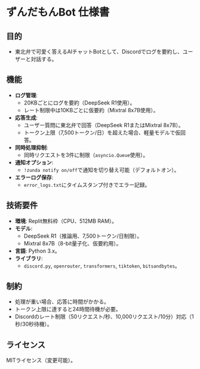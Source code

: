 # ずんだもんBot 仕様書

## 目的
- 東北弁で可愛く答えるAIチャットBotとして、Discordでログを要約し、ユーザーと対話する。

## 機能
- **ログ管理**:
  - 20KBごとにログを要約（DeepSeek R1使用）。
  - レート制限中は10KBごとに仮要約（Mixtral 8x7B使用）。
- **応答生成**:
  - ユーザー質問に東北弁で回答（DeepSeek R1またはMixtral 8x7B）。
  - トークン上限（7,500トークン/日）を超えた場合、軽量モデルで仮回答。
- **同時処理抑制**:
  - 同時リクエストを3件に制限（`asyncio.Queue`使用）。
- **通知オプション**:
  - `!zunda notify on/off`で通知を切り替え可能（デフォルトオン）。
- **エラーログ保存**:
  - `error_logs.txt`にタイムスタンプ付きでエラー記録。

## 技術要件
- **環境**: Replit無料枠（CPU、512MB RAM）。
- **モデル**:
  - DeepSeek R1（推論用、7,500トークン/日制限）。
  - Mixtral 8x7B（8-bit量子化、仮要約用）。
- **言語**: Python 3.x。
- **ライブラリ**:
  - `discord.py`, `openrouter`, `transformers`, `tiktoken`, `bitsandbytes`。

## 制約
- 処理が重い場合、応答に時間がかかる。
- トークン上限に達すると24時間待機が必要。
- Discordのレート制限（50リクエスト/秒、10,000リクエスト/10分）対応（1秒/30秒待機）。

## ライセンス
MITライセンス（変更可能）。